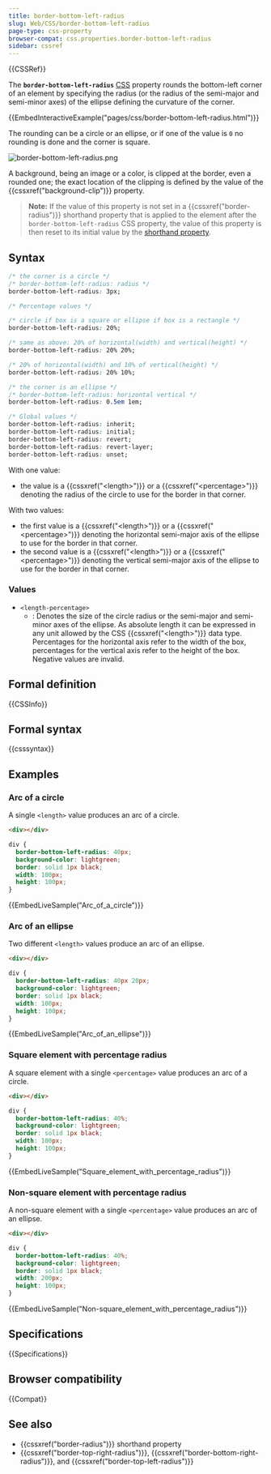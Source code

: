 ```yaml
---
title: border-bottom-left-radius
slug: Web/CSS/border-bottom-left-radius
page-type: css-property
browser-compat: css.properties.border-bottom-left-radius
sidebar: cssref
---
```


{{CSSRef}}

The **`border-bottom-left-radius`** [CSS](/en-US/docs/Web/CSS) property rounds the bottom-left corner of an element by specifying the radius (or the radius of the semi-major and semi-minor axes) of the ellipse defining the curvature of the corner.

{{EmbedInteractiveExample("pages/css/border-bottom-left-radius.html")}}

The rounding can be a circle or an ellipse, or if one of the value is `0` no rounding is done and the corner is square.

![border-bottom-left-radius.png](border-bottom-left-radius.png)

A background, being an image or a color, is clipped at the border, even a rounded one; the exact location of the clipping is defined by the value of the {{cssxref("background-clip")}} property.

> **Note:** If the value of this property is not set in a {{cssxref("border-radius")}} shorthand property that is applied to the element after the `border-bottom-left-radius` CSS property, the value of this property is then reset to its initial value by the [shorthand property](/en-US/docs/Web/CSS/Shorthand_properties).

## Syntax

```css
/* the corner is a circle */
/* border-bottom-left-radius: radius */
border-bottom-left-radius: 3px;

/* Percentage values */

/* circle if box is a square or ellipse if box is a rectangle */
border-bottom-left-radius: 20%;

/* same as above: 20% of horizontal(width) and vertical(height) */
border-bottom-left-radius: 20% 20%;

/* 20% of horizontal(width) and 10% of vertical(height) */
border-bottom-left-radius: 20% 10%;

/* the corner is an ellipse */
/* border-bottom-left-radius: horizontal vertical */
border-bottom-left-radius: 0.5em 1em;

/* Global values */
border-bottom-left-radius: inherit;
border-bottom-left-radius: initial;
border-bottom-left-radius: revert;
border-bottom-left-radius: revert-layer;
border-bottom-left-radius: unset;
```

With one value:

- the value is a {{cssxref("&lt;length&gt;")}} or a {{cssxref("&lt;percentage&gt;")}} denoting the radius of the circle to use for the border in that corner.

With two values:

- the first value is a {{cssxref("&lt;length&gt;")}} or a {{cssxref("&lt;percentage&gt;")}} denoting the horizontal semi-major axis of the ellipse to use for the border in that corner.
- the second value is a {{cssxref("&lt;length&gt;")}} or a {{cssxref("&lt;percentage&gt;")}} denoting the vertical semi-major axis of the ellipse to use for the border in that corner.

### Values

- `<length-percentage>`
  - : Denotes the size of the circle radius or the semi-major and semi-minor axes of the ellipse. As absolute length it can be expressed in any unit allowed by the CSS {{cssxref("&lt;length&gt;")}} data type. Percentages for the horizontal axis refer to the width of the box, percentages for the vertical axis refer to the height of the box. Negative values are invalid.

## Formal definition

{{CSSInfo}}

## Formal syntax

{{csssyntax}}

## Examples

### Arc of a circle

A single `<length>` value produces an arc of a circle.

```html hidden
<div></div>
```

```css
div {
  border-bottom-left-radius: 40px;
  background-color: lightgreen;
  border: solid 1px black;
  width: 100px;
  height: 100px;
}
```

{{EmbedLiveSample("Arc_of_a_circle")}}

### Arc of an ellipse

Two different `<length>` values produce an arc of an ellipse.

```html hidden
<div></div>
```

```css
div {
  border-bottom-left-radius: 40px 20px;
  background-color: lightgreen;
  border: solid 1px black;
  width: 100px;
  height: 100px;
}
```

{{EmbedLiveSample("Arc_of_an_ellipse")}}

### Square element with percentage radius

A square element with a single `<percentage>` value produces an arc of a circle.

```html hidden
<div></div>
```

```css
div {
  border-bottom-left-radius: 40%;
  background-color: lightgreen;
  border: solid 1px black;
  width: 100px;
  height: 100px;
}
```

{{EmbedLiveSample("Square_element_with_percentage_radius")}}

### Non-square element with percentage radius

A non-square element with a single `<percentage>` value produces an arc of an ellipse.

```html hidden
<div></div>
```

```css
div {
  border-bottom-left-radius: 40%;
  background-color: lightgreen;
  border: solid 1px black;
  width: 200px;
  height: 100px;
}
```

{{EmbedLiveSample("Non-square_element_with_percentage_radius")}}

## Specifications

{{Specifications}}

## Browser compatibility

{{Compat}}

## See also

- {{cssxref("border-radius")}} shorthand property
- {{cssxref("border-top-right-radius")}}, {{cssxref("border-bottom-right-radius")}}, and {{cssxref("border-top-left-radius")}}
